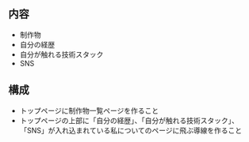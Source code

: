## 内容

- 制作物
- 自分の経歴
- 自分が触れる技術スタック
- SNS

## 構成

- トップページに制作物一覧ページを作ること
- トップページの上部に「自分の経歴」、「自分が触れる技術スタック」、「SNS」が入れ込まれている私についてのページに飛ぶ導線を作ること
